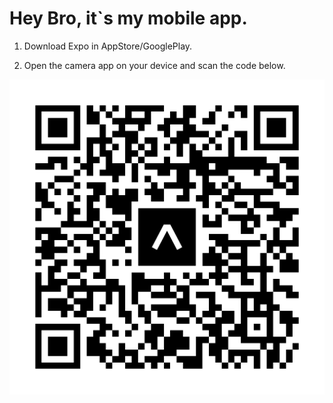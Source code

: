 # Hey Bro, it`s my mobile app.

1. Download Expo in AppStore/GooglePlay.

2. Open the camera app on your device and scan the code below.

![QR-code](/assets/expo-go.svg)
